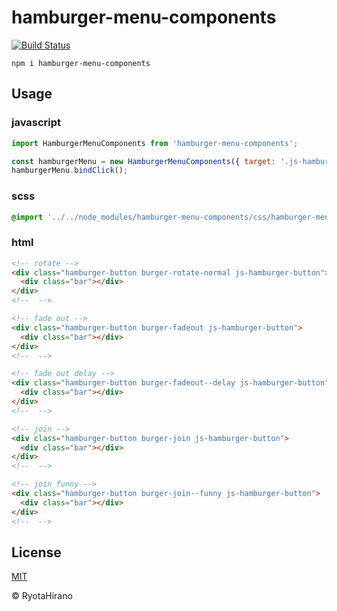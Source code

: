# hamburger-menu-components

[![Build Status][travis-image]][travis-url]

```
npm i hamburger-menu-components
```

## Usage

### javascript
```js
import HamburgerMenuComponents from 'hamburger-menu-components';

const hamburgerMenu = new HamburgerMenuComponents({ target: '.js-hamburger-button' });
hamburgerMenu.bindClick();
```

### scss
```scss
@import '../../node_modules/hamburger-menu-components/css/hamburger-menu-components';
```

### html
```html
<!-- rotate -->
<div class="hamburger-button burger-rotate-normal js-hamburger-button">
  <div class="bar"></div>
</div>
<!--  -->

<!-- fade out -->
<div class="hamburger-button burger-fadeout js-hamburger-button">
  <div class="bar"></div>
</div>
<!--  -->

<!-- fade out delay -->
<div class="hamburger-button burger-fadeout--delay js-hamburger-button">
  <div class="bar"></div>
</div>
<!--  -->

<!-- join -->
<div class="hamburger-button burger-join js-hamburger-button">
  <div class="bar"></div>
</div>
<!--  -->

<!-- join funny -->
<div class="hamburger-button burger-join--funny js-hamburger-button">
  <div class="bar"></div>
</div>
<!--  -->
```

## License

[MIT][license-url]

© RyotaHirano

[travis-image]: https://travis-ci.org/RyotaHirano/hamburger-menu-components.svg?branch=master
[travis-url]: https://travis-ci.org/RyotaHirano/hamburger-menu-components
[license-url]: http://ryotahirano.mit-license.org
